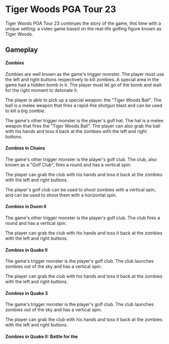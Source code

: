 # Tiger Woods PGA Tour 23

Tiger Woods PGA Tour 23 continues the story of the game, this time with a unique setting: a video game based on the real-life golfing figure known as Tiger Woods.

## Gameplay

#### Zombies

Zombies are well known as the game's trigger monster. The player must use the left and right buttons respectively to kill zombies. A special area in the game had a hidden bomb in it. The player must let go of the bomb and wait for the right moment to detonate it.

The player is able to pick up a special weapon: the "Tiger Woods Ball". The ball is a melee weapon that fires a rapid-fire shotgun blast and can be used to kill a big zombie.

The game's other trigger monster is the player's golf hat. The hat is a melee weapon that fires the "Tiger Woods Ball". The player can also grab the ball with his hands and toss it back at the zombies with the left and right buttons.

#### Zombies in Chains

The game's other trigger monster is the player's golf club. The club, also known as a "Golf Club", fires a round and has a vertical spin.

The player can grab the club with his hands and toss it back at the zombies with the left and right buttons.

The player's golf club can be used to shoot zombies with a vertical spin, and can be used to shoot them with a horizontal spin.

#### Zombies in Doom II

The game's other trigger monster is the player's golf club. The club fires a round and has a vertical spin.

The player can grab the club with his hands and toss it back at the zombies with the left and right buttons.

#### Zombies in Quake II

The game's trigger monster is the player's golf club. The club launches zombies out of the sky and has a vertical spin.

The player can grab the club with his hands and toss it back at the zombies with the left and right buttons.

#### Zombies in Quake 3

The game's trigger monster is the player's golf club. The club launches zombies out of the sky and has a vertical spin.

The player can grab the club with his hands and toss it back at the zombies with the left and right buttons.

#### Zombies in Quake II: Battle for the